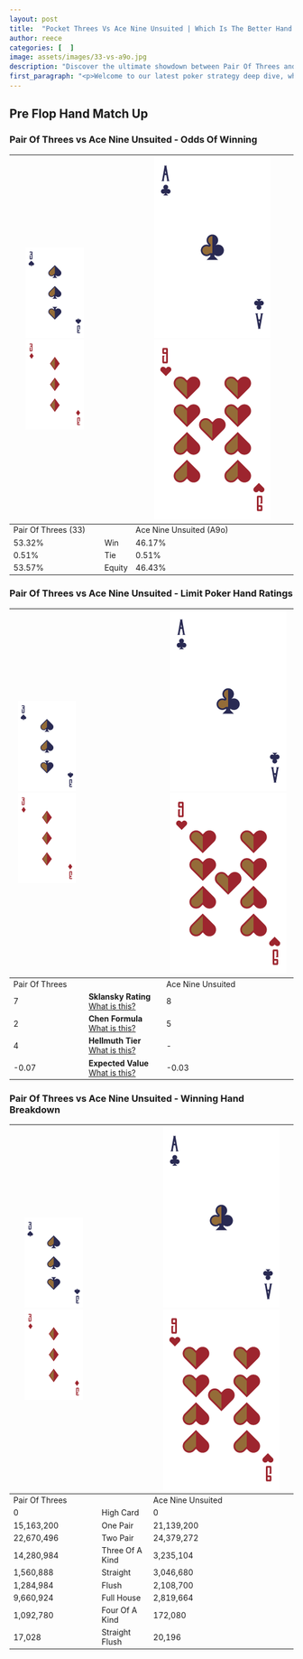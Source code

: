 ```yaml
---
layout: post
title:  "Pocket Threes Vs Ace Nine Unsuited | Which Is The Better Hand In Poker? A Complete Guide"
author: reece
categories: [  ]
image: assets/images/33-vs-a9o.jpg
description: "Discover the ultimate showdown between Pair Of Threes and Ace Nine Unsuited in poker! Uncover the odds, strategies, and scenarios where one hand triumphs over the other. Get ready to up your poker game with this thrilling analysis."
first_paragraph: "<p>Welcome to our latest poker strategy deep dive, where we're pitting two distinct hands against each other in a high-stakes showdown: Pair Of Threes vs Ace Nine Unsuited.</p><p>In the dynamic world of poker, every decision counts, and knowing which hand holds the upper hand is key to your success at the table.</p><p>In this article, we'll dissect these two hands, explore the scenarios where one dominates the other, and equip you with the knowledge to make strategic choices that can tip the odds in your favor.</p><p>Get ready to unravel the intriguing dynamics of these poker hands and elevate your game to new heights.</p>"
---
```




[comment]: # (sp0)

## Pre Flop Hand Match Up

<div class="table hand-ratings" markdown="1"> 



### Pair Of Threes vs Ace Nine Unsuited - Odds Of Winning


    
| ![image info](assets/images/hand1/3.png) ![image info](assets/images/hand1/3o.png) |  | ![image info](assets/images/hand2/A.png) ![image info](assets/images/hand2/9o.png) |
| -------- | -------- | -------- |
| Pair Of Threes (33) |  | Ace Nine Unsuited (A9o) |
| 53.32% | Win | 46.17% |
| 0.51% | Tie | 0.51% |
| 53.57% | Equity | 46.43% |




[comment]: # (sp1)



### Pair Of Threes vs Ace Nine Unsuited - Limit Poker Hand Ratings


    
| ![image info](assets/images/hand1/3.png) ![image info](assets/images/hand1/3o.png) |  | ![image info](assets/images/hand2/A.png) ![image info](assets/images/hand2/9o.png) |
| -------- | -------- | -------- |
| Pair Of Threes |  | Ace Nine Unsuited |
| 7 | **Sklansky Rating** [What is this?](/sklansky-rating-explained) | 8 |
| 2 | **Chen Formula** [What is this?](/chen-formula-explained) | 5 |
| 4 | **Hellmuth Tier** [What is this?](/Hellmuth-tier-explained) | - |
| -0.07 | **Expected Value** [What is this?](/expected-value-explained) | -0.03 |




[comment]: # (sp2)



### Pair Of Threes vs Ace Nine Unsuited - Winning Hand Breakdown


    
| ![image info](assets/images/hand1/3.png) ![image info](assets/images/hand1/3o.png) |  | ![image info](assets/images/hand2/A.png) ![image info](assets/images/hand2/9o.png) |
| -------- | -------- | -------- |
| Pair Of Threes |  | Ace Nine Unsuited |
| 0 | High Card | 0 |
| 15,163,200 | One Pair | 21,139,200 |
| 22,670,496 | Two Pair | 24,379,272 |
| 14,280,984 | Three Of A Kind | 3,235,104 |
| 1,560,888 | Straight | 3,046,680 |
| 1,284,984 | Flush | 2,108,700 |
| 9,660,924 | Full House | 2,819,664 |
| 1,092,780 | Four Of A Kind | 172,080 |
| 17,028 | Straight Flush | 20,196 |




[comment]: # (sp3)



</div>

[comment]: # (sp4)



[comment]: # (sp5)

